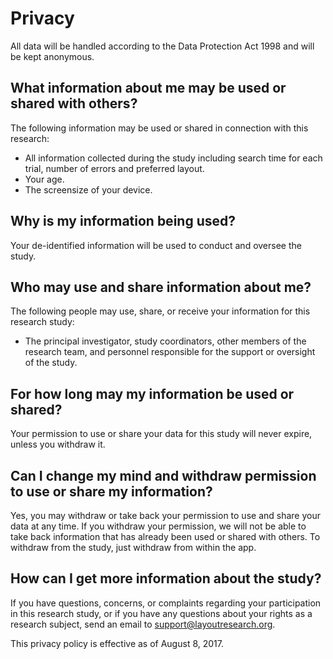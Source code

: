 # Privacy

All data will be handled according to the Data Protection Act 1998 and will be kept anonymous.

## What information about me may be used or shared with others?

The following information may be used or shared in connection with this research:
* All information collected during the study including search time for each trial, number of errors and preferred layout.
* Your age.
* The screensize of your device.

## Why is my information being used?

Your de-identified information will be used to conduct and oversee the study.

## Who may use and share information about me?

The following people may use, share, or receive your information for this research study:
* The principal investigator, study coordinators, other members of the research team, and personnel responsible for the support or oversight of the study.

## For how long may my information be used or shared?

Your permission to use or share your data for this study will never expire, unless you withdraw it.

## Can I change my mind and withdraw permission to use or share my information?

Yes, you may withdraw or take back your permission to use and share your data at any time. If you withdraw your permission, we will not be able to take back information that has already been used or shared with others. To withdraw from the study, just withdraw from within the app.

## How can I get more information about the study?

If you have questions, concerns, or complaints regarding your participation in this research study, or if you have any questions about your rights as a research subject, send an email to support@layoutresearch.org.

This privacy policy is effective as of August 8, 2017.
